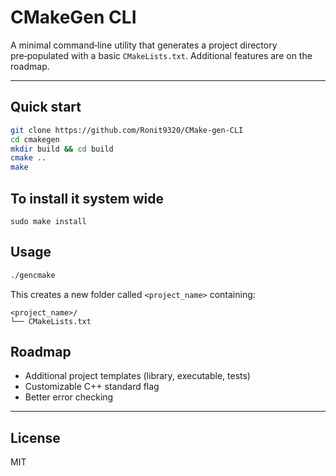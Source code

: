 # CMakeGen CLI

A minimal command‑line utility that generates a project directory pre‑populated with a basic `CMakeLists.txt`. Additional features are on the roadmap.

---

## Quick start

```bash
git clone https://github.com/Ronit9320/CMake-gen-CLI
cd cmakegen
mkdir build && cd build
cmake ..
make
```

## To install it system wide

```
sudo make install
```

## Usage

```bash
./gencmake
```

This creates a new folder called `<project_name>` containing:

```
<project_name>/
└── CMakeLists.txt
```

## Roadmap

- Additional project templates (library, executable, tests)
- Customizable C++ standard flag
- Better error checking

---

## License

MIT
